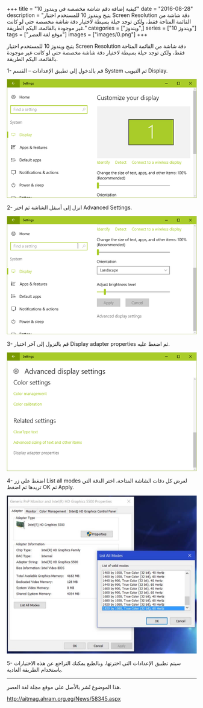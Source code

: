 +++
title = "كيفية إضافة دقم شاشة مخصصة في ويندوز 10"
date = "2016-08-28"
description = "يتيح ويندوز 10 للمستخدم اختيار Screen Resolution دقة شاشة من القائمة المتاحة فقط، ولكن توجد حيلة بسيطة لاختيار دقة شاشة مخصصة حتى لو كانت غير موجودة بالقائمة، اليكم الطريقة."
categories = ["ويندوز",]
series = ["ويندوز 10"]
tags = ["موقع لغة العصر"]
images = ["images/0.png"]
+++

يتيح ويندوز 10 للمستخدم اختيار Screen Resolution دقة شاشة من القائمة المتاحة فقط، ولكن توجد حيلة بسيطة لاختيار دقة شاشة مخصصة حتى لو كانت غير موجودة بالقائمة، اليكم الطريقة.

1- قم بالدخول إلى تطبيق الإعدادات – القسم System ثم التبويب Display.

![img](images/1.png)

2- انزل إلى أسفل الشاشة ثم اختر Advanced Settings.

![img](images/2.png)

3- قم بالنزول إلى آخر اختيار Display adapter properties ثم اضغط عليه.

![img](images/3.png)

4- اضغط على زر List all modes لعرض كل دقات الشاشة المتاحة، اختر الدقة التي تريدها ثم اضغط OK ثم Apply.

![img](images/4.jpg)

5- سيتم تطبيق الإعدادات التي اخترتها، وبالطبع يمكنك التراجع عن هذه الاختيارات باستخدام الطريقة العادية.

---
هذا الموضوع نٌشر باﻷصل على موقع مجلة لغة العصر.

http://aitmag.ahram.org.eg/News/58345.aspx